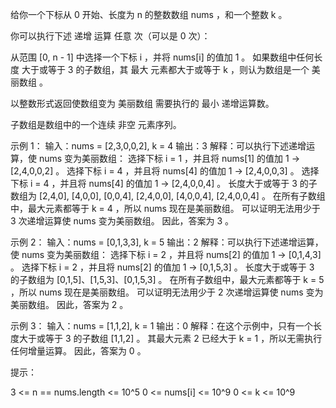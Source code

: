 给你一个下标从 0 开始、长度为 n 的整数数组 nums ，和一个整数 k 。

你可以执行下述 递增 运算 任意 次（可以是 0 次）：

从范围 [0, n - 1] 中选择一个下标 i ，并将 nums[i] 的值加 1 。
如果数组中任何长度 大于或等于 3 的子数组，其 最大 元素都大于或等于 k ，则认为数组是一个 美丽数组 。

以整数形式返回使数组变为 美丽数组 需要执行的 最小 递增运算数。

子数组是数组中的一个连续 非空 元素序列。

示例 1：
输入：nums = [2,3,0,0,2], k = 4
输出：3
解释：可以执行下述递增运算，使 nums 变为美丽数组：
选择下标 i = 1 ，并且将 nums[1] 的值加 1 -> [2,4,0,0,2] 。
选择下标 i = 4 ，并且将 nums[4] 的值加 1 -> [2,4,0,0,3] 。
选择下标 i = 4 ，并且将 nums[4] 的值加 1 -> [2,4,0,0,4] 。
长度大于或等于 3 的子数组为 [2,4,0], [4,0,0], [0,0,4], [2,4,0,0], [4,0,0,4], [2,4,0,0,4] 。
在所有子数组中，最大元素都等于 k = 4 ，所以 nums 现在是美丽数组。
可以证明无法用少于 3 次递增运算使 nums 变为美丽数组。
因此，答案为 3 。

示例 2：
输入：nums = [0,1,3,3], k = 5
输出：2
解释：可以执行下述递增运算，使 nums 变为美丽数组：
选择下标 i = 2 ，并且将 nums[2] 的值加 1 -> [0,1,4,3] 。
选择下标 i = 2 ，并且将 nums[2] 的值加 1 -> [0,1,5,3] 。
长度大于或等于 3 的子数组为 [0,1,5]、[1,5,3]、[0,1,5,3] 。
在所有子数组中，最大元素都等于 k = 5 ，所以 nums 现在是美丽数组。
可以证明无法用少于 2 次递增运算使 nums 变为美丽数组。
因此，答案为 2 。

示例 3：
输入：nums = [1,1,2], k = 1
输出：0
解释：在这个示例中，只有一个长度大于或等于 3 的子数组 [1,1,2] 。
其最大元素 2 已经大于 k = 1 ，所以无需执行任何增量运算。
因此，答案为 0 。

提示：

3 <= n == nums.length <= 10^5
0 <= nums[i] <= 10^9
0 <= k <= 10^9
